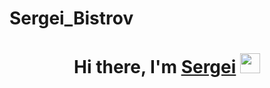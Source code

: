 # Sergei_Bistrov
<h1 align="center">Hi there, I'm <a href="https://github.com/bistrov-2015" target="_blank">Sergei</a> 
<img src="https://github.com/blackcater/blackcater/raw/main/images/Hi.gif" height="32"/></h1>
